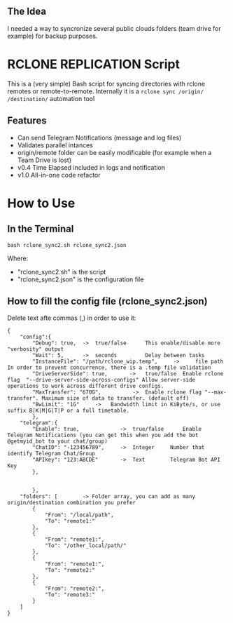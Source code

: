 ##   The Idea
I needed a way to syncronize several public clouds folders (team drive for example) for backup purposes.
# RCLONE REPLICATION Script
This is a (very simple) Bash script for syncing directories with rclone remotes or remote-to-remote.
Internally it is a `rclone sync /origin/ /destination/` automation tool
##  Features
- Can send Telegram Notifications (message and log files)
- Validates parallel intances
- origin/remote folder can be easily modificable (for example when a Team Drive is lost)
- v0.4  Time Elapsed included in logs and notification
- v1.0  All-in-one code refactor
# How to Use
##  In the Terminal
```
bash rclone_sync2.sh rclone_sync2.json
```
Where:
- "rclone_sync2.sh" is the script
- "rclone_sync2.json" is the configuration file

##  How to fill the config file (rclone_sync2.json)
Delete text afte commas (,) in order to use it:
```
{
    "config":{
        "Debug": true,  ->	true/false      This enable/disable more "verbosity" output
        "Wait": 5,      -> 	seconds         Delay between tasks
        "InstanceFile": "/path/rclone_wip.temp",     -> 	file path   In order to prevent concurrence, there is a .temp file validation
        "DriveServerSide": true,       ->   true/false  Enable rclone flag  "--drive-server-side-across-configs" Allow server-side operations to work across different drive configs.
        "MaxTransfer": "670G",          ->  Enable rclone flag "--max-transfer". Maximum size of data to transfer. (default off)
        "BwLimit": "1G"     ->   Bandwidth limit in KiByte/s, or use suffix B|K|M|G|T|P or a full timetable.
        },
    "telegram":{
        "Enable": true,             ->  true/false      Enable Telegram Notifications (you can get this when you add the bot @getmyid_bot to your chat/group)
        "ChatID": "-123456789",     ->  Integer     Number that identify Telegram Chat/Group
        "APIkey": "123:ABCDE"       ->  Text        Telegram Bot API Key
        },


        },
    "folders": [        -> Folder array, you can add as many origin/destination combination you prefer
        {
            "From": "/local/path",
            "To": "remote1:"
        },
        {
            "From": "remote1:",
            "To": "/other_local/path/"
        },
        {
            "From": "remote1:",
            "To": "remote2:"
        },
        {
            "From": "remote2:",
            "To": "remote3:"
        }      
    ]
}

```